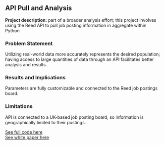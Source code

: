 ## API Pull and Analysis

**Project description:** part of a broader analysis effort; this project involves using the Reed API to pull job posting information in aggregate within Python

### Problem Statement

Utilizing real-world data more accurately represents the desired population; having access to large quantities of data through an API facilitates better analysis and results.

### Results and Implications

Parameters are fully customizable and connected to the Reed job postings board. 

### Limitations
API is connected to a UK-based job posting board, so information is geographically limited to their postings.  


[See full code here](https://github.com/aszimmer/aszimmer.github.io/blob/master/Project02/Project02.RMD)    <br>
[See white paper here](https://github.com/aszimmer/aszimmer.github.io/blob/master/Project02/Project02.pdf)
